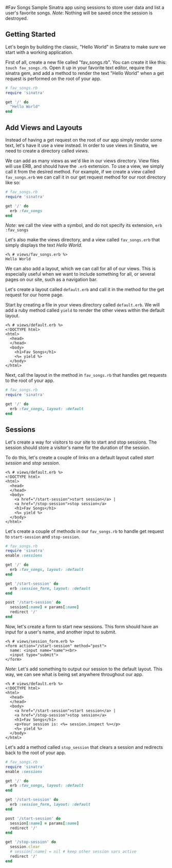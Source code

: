 #Fav Songs
Sample Sinatra app using sessions to store user data and list a user's favorite songs. *Note*: Nothing will be saved once the session is destroyed.
## Getting Started
Let's begin by building the classic, "Hello World" in Sinatra to make sure we start with a working application.  
  
First of all, create a new file called "fav_songs.rb". You can create it like this: `touch fav_songs.rb`. Open it up in your favorite text editor, require the sinatra gem, and add a method to render the text "Hello World" when a get request is performed on the root of your app.  
```ruby
# fav_songs.rb
require 'sinatra'

get '/' do
  "Hello World"
end
```
## Add Views and Layouts
Instead of having a get request on the root of our app simply render some text, let's have it use a view instead. In order to use views in Sinatra, we need to create a directory called _views_.  
  
We can add as many views as we'd like in our views directory. View files will use ERB, and should have the `.erb` extension. To use a view, we simply call it from the desired method. For example, if we create a view called `fav_songs.erb` we can call it in our get request method for our root directory like so:
```ruby
# fav_songs.rb
require 'sinatra'

get '/' do
  erb :fav_songs
end
```
*Note*: we call the view with a symbol, and do not specify its
extension, `erb :fav_songs`  
  
Let's also make the views directory, and a view called `fav_songs.erb` that simply displays the text _Hello World_.
```erb
<% # views/fav_songs.erb %>
Hello World

```  
We can also add a layout, which we can call for all of our views. This is especially useful when we want to include something for all, or several pages on our site, such as a navigation bar.  
  
Let's create a layout called `default.erb` and call it in the method for the get request for our home page.  
  
Start by creating a file in your views directory called `default.erb`. We will add a ruby method called `yield` to render the other views within the default layout.  
```erb
<% # views/default.erb %>
<!DOCTYPE html>
<html>
  <head>
  </head>
  <body>
    <h1>Fav Songs</h1>
    <%= yield %>
  </body>
</html>
```
Next, call the layout in the method in `fav_songs.rb` that handles get requests to the root of your app.
```ruby
# fav_songs.rb
require 'sinatra'

get '/' do
  erb :fav_songs, layout: :default
end
```
## Sessions
Let's create a way for visitors to our site to start and stop
sessions. The session should store a visitor's name for the
duration of the session.  
  
To do this, let's create a couple of links on a default layout called _start session_ and _stop session_.
```erb
<% # views/default.erb %>
<!DOCTYPE html>
<html>
  <head>
  </head>
  <body>
    <a href="/start-session">start session</a> |
    <a href="/stop-session">stop session</a>
    <h1>Fav Songs</h1>
    <%= yield %>
  </body>
</html>
```
Let's create a couple of methods in our `fav_songs.rb` to handle get request to `start-session` and `stop-session`.
```ruby
# fav_songs.rb
require 'sinatra'
enable :sessions

get '/' do
  erb :fav_songs, layout: :default
end

get '/start-session' do
  erb :session_form, layout: :default
end

post '/start-session' do
  session[:name] = params[:name]
  redirect '/'
end
```

Now, let's create a form to start new sessions. This form should have an input for a user's name, and another input to submit.
```erb
<% # views/session_form.erb %>
<form action="/start-session" method="post">
  name: <input name="name"><br>
  <input type="submit">
</form>
```
*Note*: Let's add something to output our session to the default layout. This way, we can see what is being set anywhere throughout our app.
```erb
<% # views/default.erb %>
<!DOCTYPE html>
<html>
  <head>
  </head>
  <body>
    <a href="/start-session">start session</a> |
    <a href="/stop-session">stop session</a>
    <h1>Fav Songs</h1>
    <p>Your session is: <%= session.inspect %></p>
    <%= yield %>
  </body>
</html>
```
Let's add a method called `stop_session` that clears a session and redirects back to the root of your app.
```ruby
# fav_songs.rb
require 'sinatra'
enable :sessions

get '/' do
  erb :fav_songs, layout: :default
end

get '/start-session' do
  erb :session_form, layout: :default
end

post '/start-session' do
  session[:name] = params[:name]
  redirect '/'
end

get '/stop-session' do
  session.clear
  # session[:name] = nil # keep other session vars active
  redirect '/'
end
```
